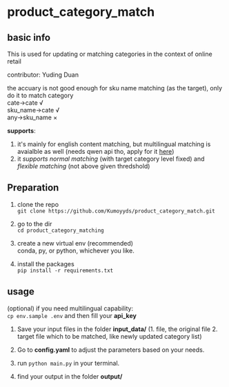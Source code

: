 # product_category_match
## basic info
This is used for updating or matching categories in the context of online retail

contributor: Yuding Duan

the accuary is not good enough for sku name matching (as the target), only do it to match category  
cate->cate √  
sku_name->cate √  
any->sku_name ×  

**supports**:
1. it's mainly for english content matching, but multilingual matching is avaialble as well (needs qwen api tho, apply for it [here](https://bailian.console.aliyun.com/?utm_content=se_1021228139&gclid=EAIaIQobChMIx4_4gpWojwMVsV1HAR3UuDkcEAAYASAAEgLdxPD_BwE#/home)) 
2. it *supports normal matching* (with target category level fixed) and *flexible matching* (not above given thredshold)

## Preparation
1. clone the repo  
`git clone https://github.com/Kumoyyds/product_category_match.git`

2. go to the dir  
`cd product_category_matching`  

3. create a new virtual env (recommended)  
conda, py, or python, whichever you like.  

4. install the packages  
`pip install -r requirements.txt`  

## usage  
(optional) if you need multilingual capability:  
`cp env.sample .env` and then fill your **api_key**  

1. Save your input files in the folder **input_data/** (1. file, the original file   2. target file which to be matched, like newly updated category list)  

2. Go to **config.yaml** to adjust the parameters based on your needs.   

3. run `python main.py` in your terminal.  

4. find your output in the folder **output/**

